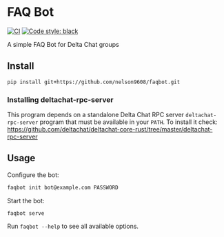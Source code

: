 # FAQ Bot

[![CI](https://github.com/deltachat-bot/faqbot/actions/workflows/python-ci.yml/badge.svg)](https://github.com/deltachat-bot/faqbot/actions/workflows/python-ci.yml)
[![Code style: black](https://img.shields.io/badge/code%20style-black-000000.svg)](https://github.com/psf/black)

A simple FAQ Bot for Delta Chat groups

## Install

```sh
pip install git+https://github.com/nelson9608/faqbot.git
```

### Installing deltachat-rpc-server

This program depends on a standalone Delta Chat RPC server `deltachat-rpc-server` program that must be
available in your `PATH`. To install it check:
https://github.com/deltachat/deltachat-core-rust/tree/master/deltachat-rpc-server

## Usage

Configure the bot:

```sh
faqbot init bot@example.com PASSWORD
```

Start the bot:

```sh
faqbot serve
```

Run `faqbot --help` to see all available options.
